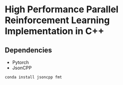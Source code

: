 # High Performance Parallel Reinforcement Learning Implementation in C++ 
## Dependencies
- Pytorch
- JsonCPP

```bash
conda install jsoncpp fmt
```